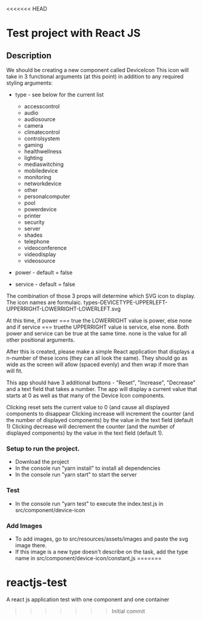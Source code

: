 <<<<<<< HEAD
# Test project with React JS

## Description 

We should be creating a new component called DeviceIcon
This icon will take in 3 functional arguments (at this point) in addition to any required styling arguments:

* type - see below for the current list
  * accesscontrol
  * audio
  * audiosource
  * camera
  * climatecontrol
  * controlsystem
  * gaming
  * healthwellness
  * lighting
  * mediaswitching
  * mobiledevice
  * monitoring
  * networkdevice
  * other
  * personalcomputer
  * pool
  * powerdevice
  * printer
  * security
  * server
  * shades
  * telephone
  * videoconference
  * videodisplay
  * videosource
  
* power - default = false
* service - default = false

The combination of those 3 props will determine which SVG icon to display. The icon names are formulaic.
types-DEVICETYPE-UPPERLEFT-UPPERRIGHT-LOWERRIGHT-LOWERLEFT.svg

At this time, if power === true the LOWERRIGHT value is power, else none and if service === truethe UPPERRIGHT value is service, else none. Both power and service can be true at the same time.
none is the value for all other positional arguments.

After this is created, please make a simple React application that displays a n-number of these icons (they can all look the same).  They should go as wide as the screen will allow (spaced evenly) and then wrap if more than will fit.
 
This app should have 3 additional buttons - "Reset", "Increase", "Decrease" and a text field that takes a number.  The app will display a current value that starts at 0 as well as that many of the Device Icon components.
 
Clicking reset sets the current value to 0 (and cause all displayed components to disappear
Clicking increase will increment the counter (and the number of displayed components) by the value in the text field (default 1)
Clicking decrease will decrement the counter (and the number of displayed components) by the value in the text field (default 1).


### Setup to run the project.
  * Download the project
  * In the console run "yarn install" to install all dependencies
  * In the console run "yarn start" to start the server
  
### Test 
  * In the console run "yarn test" to execute the index.test.js in src/component/device-icon
  
### Add Images
  * To add images, go to src/resources/assets/images and paste the svg image there.
  * If this image is a new type doesn't describe on the task, add the type name in src/component/device-icon/constant,js
=======
# reactjs-test
A react js application test with one component and one container
>>>>>>> Initial commit
